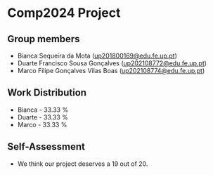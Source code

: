 # Comp2024 Project

## Group members

- Bianca Sequeira da Mota (up201800169@edu.fe.up.pt)
- Duarte Francisco Sousa Gonçalves (up202108772@edu.fe.up.pt)
- Marco Filipe Gonçalves Vilas Boas (up202108774@edu.fe.up.pt)

## Work Distribution

- Bianca - 33.33 %
- Duarte - 33.33 %
- Marco - 33.33 %

## Self-Assessment

- We think our project deserves a 19 out of 20.
